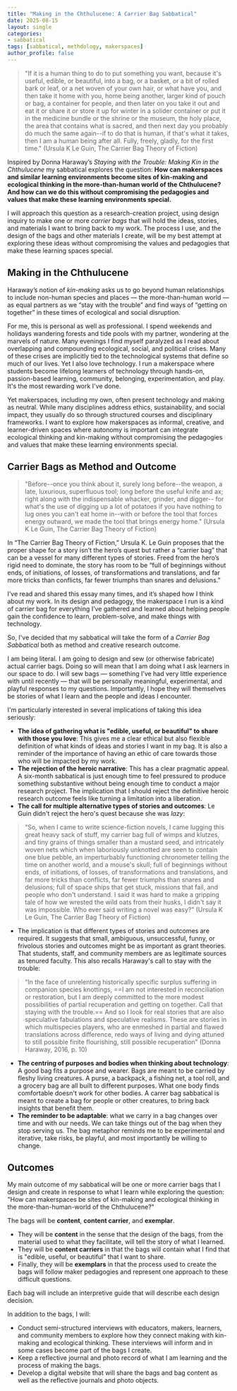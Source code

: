 ```yaml
---
title: "Making in the Chthulucene: A Carrier Bag Sabbatical"
date: 2025-08-15
layout: single
categories: 
- sabbatical
tags: [sabbatical, methdology, makerspaces]
author_profile: false
---
```

> "If it is a human thing to do to put something you want, because it's useful, edible, or beautiful, into a bag, or a basket, or a bit of rolled bark or leaf, or a net woven of your own hair, or what have you, and then take it home with you, home being another, larger kind of pouch or bag, a container for people, and then later on you take it out and eat it or share it or store it up for winter in a solider container or put it in the medicine bundle or the shrine or the museum, the holy place, the area that contains what is sacred, and then next day you probably do much the same again--if to do that is human, if that's what it takes, then I am a human being after all. Fully, freely, gladly, for the first time." (Ursula K Le Guin, The Carrier Bag Theory of Fiction)

Inspired by Donna Haraway’s *Staying with the Trouble: Making Kin in the Chthulucene* my sabbatical explores the question: **How can makerspaces and similar learning environments become sites of kin-making and ecological thinking in the more-than-human world of the Chthulucene? And how can we do this without compromising the pedagogies and values that make these learning environments special.**

I will approach this question as a research-creation project, using design inquiry to make one or more *carrier bags* that will hold the ideas, stories, and materials I want to bring back to my work. The process I use, and the design of the bags and other materials I create, will be my best attempt at exploring these ideas without compromising the values and pedagogies that make these learning spaces special.

<!--more-->

## Making in the Chthulucene

Haraway’s notion of *kin-making* asks us to go beyond human relationships to include non-human species and places — the more-than-human world — as equal partners as we “stay with the trouble” and find ways of “getting on together” in these times of ecological and social disruption.

For me, this is personal as well as professional. I spend weekends and holidays wandering forests and tide pools with my partner, wondering at the marvels of nature. Many evenings I find myself paralyzed as I read about overlapping and compounding ecological, social, and political crises. Many of these crises are implicitly tied to the technological systems that define so much of our lives. Yet I also love technology. I run a makerspace where students become lifelong learners of technology through hands-on, passion-based learning, community, belonging, experimentation, and play. It's the most rewarding work I've done.

Yet makerspaces, including my own, often present technology and making as neutral. While many disciplines address ethics, sustainability, and social impact, they usually do so through structured courses and disciplinary frameworks. I want to explore how makerspaces as informal, creative, and learner-driven spaces where autonomy is important can integrate ecological thinking and kin-making without compromising the pedagogies and values that make these learning environments special.

## Carrier Bags as Method and Outcome

> "Before--once you think about it, surely long before--the weapon, a late, luxurious, superfluous tool; long before the useful knife and ax; right along with the indispensable whacker, grinder, and digger-- for what's the use of digging up a lot of potatoes if you have nothing to lug ones you can't eat home in--with or before the tool that forces energy outward, we made the tool that brings energy home." (Ursula K Le Guin, The Carrier Bag Theory of Fiction)

In “The Carrier Bag Theory of Fiction,” Ursula K. Le Guin proposes that the proper shape for a story isn’t the hero’s quest but rather a “carrier bag” that can be a vessel for many different types of stories. Freed from the hero’s rigid need to dominate, the story has room to be “full of beginnings without ends, of initiations, of losses, of transformations and translations, and far more tricks than conflicts, far fewer triumphs than snares and delusions.”

I’ve read and shared this essay many times, and it’s shaped how I think about my work. In its design and pedagogy, the makerspace I run is a kind of carrier bag for everything I’ve gathered and learned about helping people gain the confidence to learn, problem-solve, and make things with technology.

So, I've decided that my sabbatical will take the form of a *Carrier Bag Sabbatical* both as method and creative research outcome.

I am being literal. I am going to design and sew (or otherwise fabricate) actual carrier bags. Doing so will mean that I am doing what I ask learners in our space to do. I will sew bags — something I’ve had very little experience with until recently — that will be personally meaningful, experimental, and playful responses to my questions. Importantly, I hope they will themselves be stories of what I learn and the people and ideas I encounter.

I'm particularly interested in several implications of taking this idea seriously:

- **The idea of gathering what is "edible, useful, or beautiful" to share with those you love**: This gives me a clear ethical but also flexible definition of what kinds of ideas and stories I want in my bag. It is also a reminder of the importance of having an ethic of care towards those who will be impacted by my work.
- **The rejection of the heroic narrative**: This has a clear pragmatic appeal. A six-month sabbatical is just enough time to feel pressured to produce something substantive without being enough time to conduct a major research project. The implication that I should reject the definitive heroic research outcome feels like turning a limitation into a liberation.
- **The call for multiple alternative types of stories and outcomes**: Le Guin didn't reject the hero's quest because she was *lazy*:

> “So, when I came to write science-fiction novels, I came lugging this great heavy sack of stuff, my carrier bag full of wimps and klutzes, and tiny grains of things smaller than a mustard seed, and intricately woven nets which when laboriously unknotted are seen to contain one blue pebble, an imperturbably functioning chronometer telling the time on another world, and a mouse's skull; full of beginnings without ends, of initiations, of losses, of transformations and translations, and far more tricks than conflicts, far fewer triumphs than snares and delusions; full of space ships that get stuck, missions that fail, and people who don't understand. I said it was hard to make a gripping tale of how we wrested the wild oats from their husks, I didn't say it was impossible. Who ever said writing a novel was easy?” (Ursula K Le Guin, The Carrier Bag Theory of Fiction)

- The implication is that different types of stories and outcomes are required. It suggests that small, ambiguous, unsuccessful, funny, or frivolous stories and outcomes might be as important as grant theories. That students, staff, and community members are as legitimate sources as tenured faculty. This also recalls Haraway's call to stay with the trouble:

> “In the face of unrelenting historically specific surplus suffering in companion species knottings, ==I am not interested in reconciliation or restoration, but I am deeply committed to the more modest possibilities of partial recuperation and getting on together. Call that staying with the trouble.== And so I look for real stories that are also speculative fabulations and speculative realisms. These are stories in which multispecies players, who are enmeshed in partial and flawed translations across difference, redo ways of living and dying attuned to still possible finite flourishing, still possible recuperation” (Donna Haraway, 2016, p. 10)

- **The centring of purposes and bodies when thinking about technology**: A good bag fits a purpose and wearer. Bags are meant to be carried by fleshy living creatures. A purse, a backpack, a fishing net, a tool roll, and a grocery bag are all built to different purposes. What one body finds comfortable doesn't work for other bodies. A carrer bag sabbatical is meant to create a bag for people or other creatures, to bring back insights that benefit them.
- **The reminder to be adaptable**: what we carry in a bag changes over time and with our needs. We can take things out of the bag when they stop serving us. The bag metaphor reminds me to be experimental and iterative, take risks, be playful, and most importantly be willing to change.

## Outcomes

My main outcome of my sabbatical will be one or more carrier bags that I design and create in response to what I learn while exploring the question: "How can makerspaces be sites of kin-making and ecological thinking in the more-than-human-world of the Chthulucene?"

The bags will be **content**, **content carrier**, and **exemplar**.

- They will be **content** in the sense that the design of the bags, from the material used to what they facilitate, will tell the story of what I learned.
- They will be **content carriers** in that the bags will contain what I find that is "edible, useful, or beautiful" that I want to share.
- Finally, they will be **exemplars** in that the process used to create the bags will follow maker pedagogies and represent one approach to these difficult questions.

Each bag will include an interpretive guide that will describe each design decision.

In addition to the bags, I will:

- Conduct semi-structured interviews with educators, makers, learners, and community members to explore how they connect making with kin-making and ecological thinking. These interviews will inform and in some cases become part of the bags I create.
- Keep a reflective journal and photo record of what I am learning and the process of making the bags.
- Develop a digital website that will share the bags and bag content as well as the reflective journals and photo objects.
